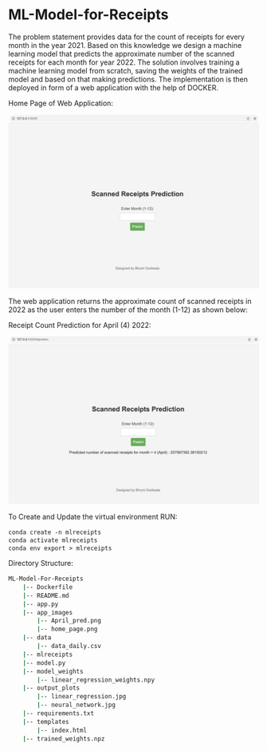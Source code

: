 # ML-Model-for-Receipts

The problem statement provides data for the count of receipts for every month in the year 2021. Based on this knowledge we design a machine learning model that predicts the approximate number of the scanned receipts for each month for year 2022. The solution involves training a machine learning model from scratch, saving the weights of the trained model and based on that making predictions. The implementation is then deployed in form of a web application with the help of DOCKER.

Home Page of Web Application:

![Home_Page](https://github.com/bhumigodiwala/ML-Model-for-Receipts/blob/main/app_images/home_page.png)

The web application returns the approximate count of scanned receipts in 2022 as the user enters the number of the month (1-12) as shown below:

Receipt Count Prediction for April (4) 2022:

![April_Prediction](https://github.com/bhumigodiwala/ML-Model-for-Receipts/blob/main/app_images/April_pred.png)

To Create and Update the virtual environment RUN:

```
conda create -n mlreceipts
conda activate mlreceipts
conda env export > mlreceipts
```

Directory Structure:
```bash
ML-Model-For-Receipts
    |-- Dockerfile
    |-- README.md
    |-- app.py
    |-- app_images
        |-- April_pred.png
        |-- home_page.png
    |-- data
        |-- data_daily.csv
    |-- mlreceipts
    |-- model.py
    |-- model_weights
        |-- linear_regression_weights.npy
    |-- output_plots
        |-- linear_regression.jpg
        |-- neural_network.jpg
    |-- requirements.txt
    |-- templates
        |-- index.html
    |-- trained_weights.npz
```
